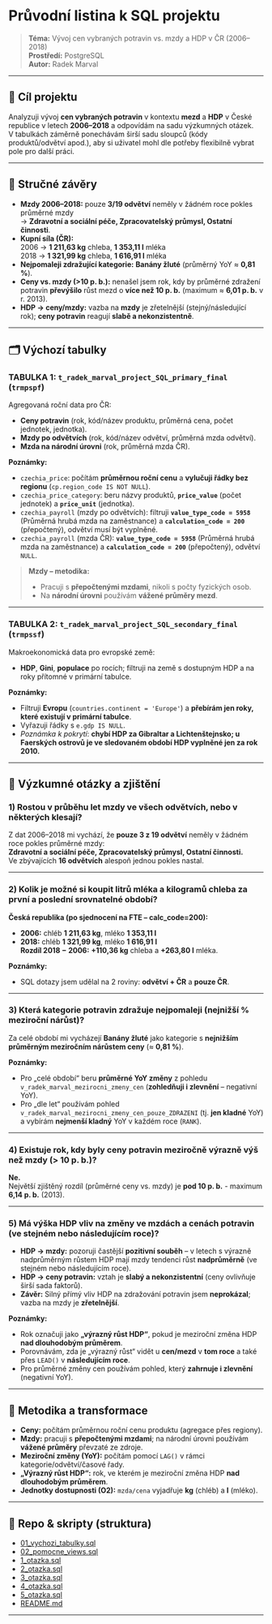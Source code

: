 # Průvodní listina k SQL projektu

> **Téma:** Vývoj cen vybraných potravin vs. mzdy a HDP v ČR (2006–2018)  
> **Prostředí:** PostgreSQL  
> **Autor:** Radek Marval

---

## 🎯 Cíl projektu
Analyzuji vývoj **cen vybraných potravin** v kontextu **mezd** a **HDP** v České republice v letech **2006–2018** a odpovídám na sadu výzkumných otázek.  
V tabulkách záměrně ponechávám širší sadu sloupců (kódy produktů/odvětví apod.), aby si uživatel mohl dle potřeby flexibilně vybrat pole pro další práci.

---

## 🧭 Stručné závěry

- **Mzdy 2006–2018:** pouze **3/19 odvětví** neměly v žádném roce pokles průměrné mzdy  
  → **Zdravotní a sociální péče, Zpracovatelský průmysl, Ostatní činnosti**.
- **Kupní síla (ČR):**  
  2006 → **1 211,63 kg** chleba, **1 353,11 l** mléka  
  2018 → **1 321,99 kg** chleba, **1 616,91 l** mléka
- **Nejpomaleji zdražující kategorie:** **Banány žluté** (průměrný YoY ≈ **0,81 %**).
- **Ceny vs. mzdy (>10 p. b.):** nenašel jsem rok, kdy by průměrné zdražení potravin **převýšilo** růst mezd o **více než 10 p. b.** (maximum ≈ **6,01 p. b.** v r. 2013).
- **HDP → ceny/mzdy:** vazba na **mzdy** je zřetelnější (stejný/následující rok); **ceny potravin** reagují **slabě a nekonzistentně**.

---

## 🗂 Výchozí tabulky

### **TABULKA 1:** `t_radek_marval_project_SQL_primary_final` (`trmpspf`)
Agregovaná roční data pro ČR:
- **Ceny potravin** (rok, kód/název produktu, průměrná cena, počet jednotek, jednotka).
- **Mzdy po odvětvích** (rok, kód/název odvětví, průměrná mzda odvětví).
- **Mzda na národní úrovni** (rok, průměrná mzda ČR).

**Poznámky:**
- `czechia_price`: počítám **průměrnou roční cenu** a **vylučuji řádky bez regionu** (`cp.region_code IS NOT NULL`).  
- `czechia_price_category`: beru názvy produktů, **`price_value`** (počet jednotek) a **`price_unit`** (jednotka).  
- `czechia_payroll` (mzdy po odvětvích): filtruji **`value_type_code = 5958`** (Průměrná hrubá mzda na zaměstnance) a **`calculation_code = 200`** (přepočtený), odvětví musí být vyplněné.  
- `czechia_payroll` (mzda ČR): **`value_type_code = 5958`** (Průměrná hrubá mzda na zaměstnance) a **`calculation_code = 200`** (přepočtený), odvětví `NULL`.

> **Mzdy – metodika:**  
> - Pracuji s **přepočtenými mzdami**, nikoli s počty fyzických osob.  
> - Na **národní úrovni** používám **vážené průměry mezd**.  

---

### **TABULKA 2:** `t_radek_marval_project_SQL_secondary_final` (`trmpssf`)
Makroekonomická data pro evropské země:
- **HDP**, **Gini**, **populace** po rocích; filtruji na země s dostupným HDP a na roky přítomné v primární tabulce.

**Poznámky:**
- Filtruji **Evropu** (`countries.continent = 'Europe'`) a **přebírám jen roky, které existují v primární tabulce**.  
- Vyřazuji řádky s `e.gdp IS NULL`.  
- _Poznámka k pokrytí_: **chybí HDP za Gibraltar a Lichtenštejnsko; u Faerských ostrovů je ve sledovaném období HDP vyplněné jen za rok 2010.**

---

## 🔎 Výzkumné otázky a zjištění

### 1) Rostou v průběhu let mzdy ve všech odvětvích, nebo v některých klesají?
Z dat 2006–2018 mi vychází, že **pouze 3 z 19 odvětví** neměly v žádném roce pokles průměrné mzdy:  
**Zdravotní a sociální péče, Zpracovatelský průmysl, Ostatní činnosti.**  
Ve zbývajících **16 odvětvích** alespoň jednou pokles nastal.

---

### 2) Kolik je možné si koupit litrů mléka a kilogramů chleba za první a poslední srovnatelné období?
**Česká republika (po sjednocení na FTE – calc_code=200):**
- **2006:** chléb **1 211,63 kg**, mléko **1 353,11 l**  
- **2018:** chléb **1 321,99 kg**, mléko **1 616,91 l**  
**Rozdíl 2018 − 2006:** **+110,36 kg** chleba a **+263,80 l** mléka.

**Poznámky:**
- SQL dotazy jsem udělal na 2 roviny: **odvětví + ČR** a **pouze ČR**.

---

### 3) Která kategorie potravin zdražuje nejpomaleji (nejnižší % meziroční nárůst)?
Za celé období mi vycházejí **Banány žluté** jako kategorie s **nejnižším průměrným meziročním nárůstem ceny** (≈ **0,81 %**).  

**Poznámky:**
- Pro „celé období“ beru **průměrné YoY změny** z pohledu `v_radek_marval_mezirocni_zmeny_cen` (**zohledňuji i zlevnění** – negativní YoY).  
- Pro „dle let“ používám pohled `v_radek_marval_mezirocni_zmeny_cen_pouze_ZDRAZENI` (tj. **jen kladné** YoY) a vybírám **nejmenší kladný** YoY v každém roce (`RANK`).

---

### 4) Existuje rok, kdy byly ceny potravin meziročně výrazně výš než mzdy (> 10 p. b.)?
**Ne.**  
Největší zjištěný rozdíl (průměrné ceny vs. mzdy) je **pod 10 p. b.** - maximum **6,14 p. b.** (2013).

---

### 5) Má výška HDP vliv na změny ve mzdách a cenách potravin (ve stejném nebo následujícím roce)?
- **HDP → mzdy:** pozoruji častější **pozitivní souběh** – v letech s výrazně nadprůměrným růstem HDP mají mzdy tendenci růst **nadprůměrně** (ve stejném nebo následujícím roce).  
- **HDP → ceny potravin:** vztah je **slabý a nekonzistentní** (ceny ovlivňuje širší sada faktorů).  
- **Závěr:** Silný přímý vliv HDP na zdražování potravin jsem **neprokázal**; vazba na mzdy je **zřetelnější**.

**Poznámky:**
- Rok označuji jako **„výrazný růst HDP“**, pokud je meziroční změna HDP **nad dlouhodobým průměrem**.  
- Porovnávám, zda je „výrazný růst“ vidět u **cen/mezd** v **tom roce** a také přes `LEAD()` v **následujícím roce**.  
- Pro průměrné změny cen používám pohled, který **zahrnuje i zlevnění** (negativní YoY).

---

## 🧪 Metodika a transformace

- **Ceny:** počítám průměrnou roční cenu produktu (agregace přes regiony).  
- **Mzdy:** pracuji s **přepočtenými mzdami**; na národní úrovni používám **vážené průměry** převzaté ze zdroje.
- **Meziroční změny (YoY):** počítám pomocí `LAG()` v rámci kategorie/odvětví/časové řady.  
- **„Výrazný růst HDP“:** rok, ve kterém je meziroční změna HDP **nad dlouhodobým průměrem**.  
- **Jednotky dostupnosti (O2):** `mzda/cena` vyjadřuje **kg** (chléb) a **l** (mléko).

---

## 🧩 Repo & skripty (struktura)

- [01_vychozi_tabulky.sql](01_vychozi_tabulky.sql)
- [02_pomocne_views.sql](02_pomocne_views.sql)
- [1_otazka.sql](1_otazka.sql)
- [2_otazka.sql](2_otazka.sql)
- [3_otazka.sql](3_otazka.sql)
- [4_otazka.sql](4_otazka.sql)
- [5_otazka.sql](5_otazka.sql)
- [README.md](README.md)

---
